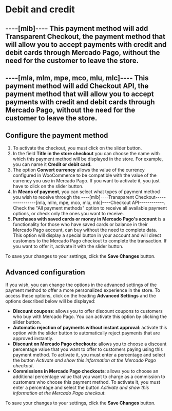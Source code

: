 # Debit and credit

----[mlb]----
This payment method will add Transparent Checkout, the payment method that will allow you to accept payments with credit and debit cards through Mercado Pago, without the need for the customer to leave the store.
------------

----[mla, mlm, mpe, mco, mlu, mlc]----
This payment method will add Checkout API, the payment method that will allow you to accept payments with credit and debit cards through Mercado Pago, without the need for the customer to leave the store.
------------

## Configure the payment method

1. To activate the checkout, you must click on the slider button.
2. In the field **Title in the store checkout** you can choose the name with which this payment method will be displayed in the store. For example, you can name it **Credit or debit card**.
3. The option **Convert currency** allows the value of the currency configured in WooCommerce to be compatible with the value of the currency you use in Mercado Pago. If you want to activate it, you just have to click on the slider button.
4. In **Means of payment**, you can select what types of payment method you wish to receive through the ----[mlb]----Transparent Checkout----------------[mla, mlm, mpe, mco, mlu, mlc]----Checkout API------------. Check the "All payment methods" option to receive all available payment options, or check only the ones you want to receive.
5. **Purchases with saved cards or money in Mercado Pago's account** is a functionality for those who have saved cards or balance in their Mercado Pago account, can buy without the need to complete data. This option will display a special button in your account and will direct customers to the Mercado Pago checkout to complete the transaction. If you want to offer it, activate it with the slider button.

To save your changes to your settings, click the **Save Changes** button.

## Advanced configuration

If you wish, you can change the options in the advanced settings of the payment method to offer a more personalized experience in the store. To access these options, click on the heading **Advanced Settings** and the options described below will be displayed:

- **Discount coupons**: allows you to offer discount coupons to customers who buy with Mercado Pago. You can activate this option by clicking the slider button.
- **Automatic rejection of payments without instant approval**: activate this option with the slider button to automatically reject payments that are approved instantly.
- **Discount on Mercado Pago checkouts**: allows you to choose a discount percentage value that you want to offer to customers paying using this payment method. To activate it, you must enter a percentage and select the button _Activate and show this information at the Mercado Pago checkout_.
- **Commissions in Mercado Pago checkouts**: allows you to choose an additional percentage value that you want to charge as a commission to customers who choose this payment method. To activate it, you must enter a percentage and select the button _Activate and show this information at the Mercado Pago checkout_.

To save your changes to your settings, click the **Save Changes** button.

